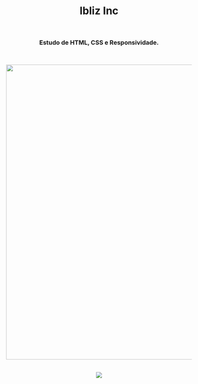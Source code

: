 <h1 align="center">
  Ibliz Inc</h1>
<br>
<h3 align="center">Estudo de HTML, CSS e Responsividade.</h3>
<br>
<br>

<div align="center">
  <img width="800px" src="https://github.com/feliperyo/pumpkin/blob/master/assets/mockup.png?raw=true"/>
</div>

<br>
<br>
<div align="center">
<a href="https://feliperyo.github.io/ibliz-inc-pumpkin/" target="_blank"><img src="https://img.shields.io/website-up-down-green-red/http/cv.lbesson.qc.to.svg"></a>
</div>
